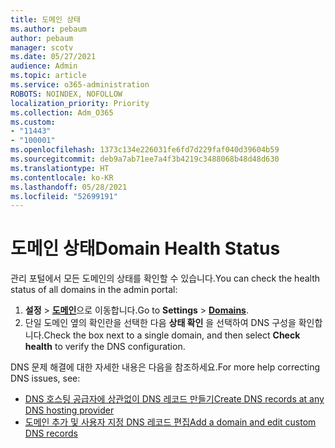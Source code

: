 ```yaml
---
title: 도메인 상태
ms.author: pebaum
author: pebaum
manager: scotv
ms.date: 05/27/2021
audience: Admin
ms.topic: article
ms.service: o365-administration
ROBOTS: NOINDEX, NOFOLLOW
localization_priority: Priority
ms.collection: Adm_O365
ms.custom:
- "11443"
- "100001"
ms.openlocfilehash: 1373c134e226031fe6fd7d229faf040d39604b59
ms.sourcegitcommit: deb9a7ab71ee7a4f3b4219c3488068b48d48d630
ms.translationtype: HT
ms.contentlocale: ko-KR
ms.lasthandoff: 05/28/2021
ms.locfileid: "52699191"
---
```

# <a name="domain-health-status"></a><span data-ttu-id="3a68d-102">도메인 상태</span><span class="sxs-lookup"><span data-stu-id="3a68d-102">Domain Health Status</span></span>

<span data-ttu-id="3a68d-103">관리 포털에서 모든 도메인의 상태를 확인할 수 있습니다.</span><span class="sxs-lookup"><span data-stu-id="3a68d-103">You can check the health status of all domains in the admin portal:</span></span>

1. <span data-ttu-id="3a68d-104">**설정** > [**도메인**](https://portal.microsoft.com/Adminportal/Home?ref=/Domains)으로 이동합니다.</span><span class="sxs-lookup"><span data-stu-id="3a68d-104">Go to **Settings** > [**Domains**](https://portal.microsoft.com/Adminportal/Home?ref=/Domains).</span></span>
1. <span data-ttu-id="3a68d-105">단일 도메인 옆의 확인란을 선택한 다음 **상태 확인** 을 선택하여 DNS 구성을 확인합니다.</span><span class="sxs-lookup"><span data-stu-id="3a68d-105">Check the box next to a single domain, and then select **Check health** to verify the DNS configuration.</span></span>

<span data-ttu-id="3a68d-106">DNS 문제 해결에 대한 자세한 내용은 다음을 참조하세요.</span><span class="sxs-lookup"><span data-stu-id="3a68d-106">For more help correcting DNS issues, see:</span></span>

- [<span data-ttu-id="3a68d-107">DNS 호스팅 공급자에 상관없이 DNS 레코드 만들기</span><span class="sxs-lookup"><span data-stu-id="3a68d-107">Create DNS records at any DNS hosting provider</span></span>](/microsoft-365/admin/get-help-with-domains/create-dns-records-at-any-dns-hosting-provider)
- [<span data-ttu-id="3a68d-108">도메인 추가 및 사용자 지정 DNS 레코드 편집</span><span class="sxs-lookup"><span data-stu-id="3a68d-108">Add a domain and edit custom DNS records</span></span>](/microsoft-365/admin/setup/add-domain)